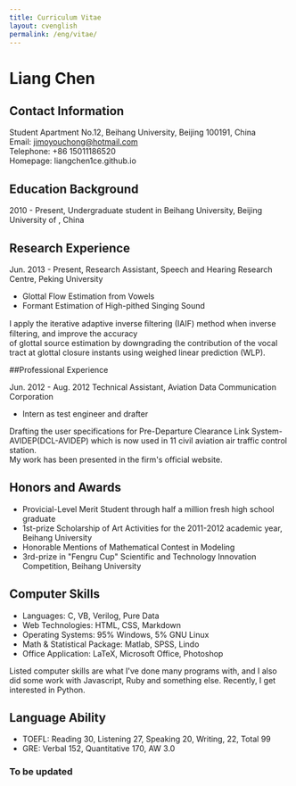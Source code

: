 ```yaml
---
title: Curriculum Vitae
layout: cvenglish
permalink: /eng/vitae/
---
```


# Liang Chen

## Contact Information

Student Apartment No.12, Beihang University, Beijing 100191, China       
Email: jimoyouchong@hotmail.com       
Telephone: +86 15011186520           
Homepage: liangchen1ce.github.io

## Education Background
 
2010 - Present, Undergraduate student in Beihang University, Beijing University of , China
 
## Research Experience
 
Jun. 2013 - Present, Research Assistant, Speech and Hearing Research Centre, Peking University

* Glottal Flow Estimation from Vowels 
* Formant Estimation of High-pithed Singing Sound           

I apply the iterative adaptive inverse ﬁltering (IAIF) method when inverse filtering, and improve the accuracy       
of glottal source estimation by downgrading the contribution of the vocal tract at glottal closure instants using weighed linear prediction (WLP).

##Professional Experience

Jun. 2012 - Aug. 2012	Technical Assistant, Aviation Data Communication Corporation

* Intern as test engineer and drafter
 
Drafting the user specifications for Pre-Departure Clearance Link System-AVIDEP(DCL-AVIDEP) which is now used in 11 civil aviation air traffic control station.         
My work has been presented in the firm's official website.
 
## Honors and Awards 

* Provicial-Level Merit Student through half a million fresh high school graduate
* 1st-prize Scholarship of Art Activities for the 2011-2012 academic year, Beihang University
* Honorable Mentions of Mathematical Contest in Modeling
* 3rd-prize in "Fengru Cup" Scientific and Technology Innovation Competition, Beihang University

## Computer Skills

* Languages: C, VB, Verilog, Pure Data
* Web Technologies: HTML, CSS, Markdown
* Operating Systems: 95% Windows, 5% GNU Linux
* Math & Statistical Package: Matlab, SPSS, Lindo
* Office Application: LaTeX, Microsoft Office, Photoshop

Listed computer skills are what I've done many programs with, and I also did 
some work with Javascript, Ruby and something else. Recently, I get interested in Python.

## Language Ability

* TOEFL: Reading 30, Listening 27, Speaking 20, Writing, 22, Total 99							
* GRE: Verbal 152, Quantitative 170, AW 3.0


### To be updated